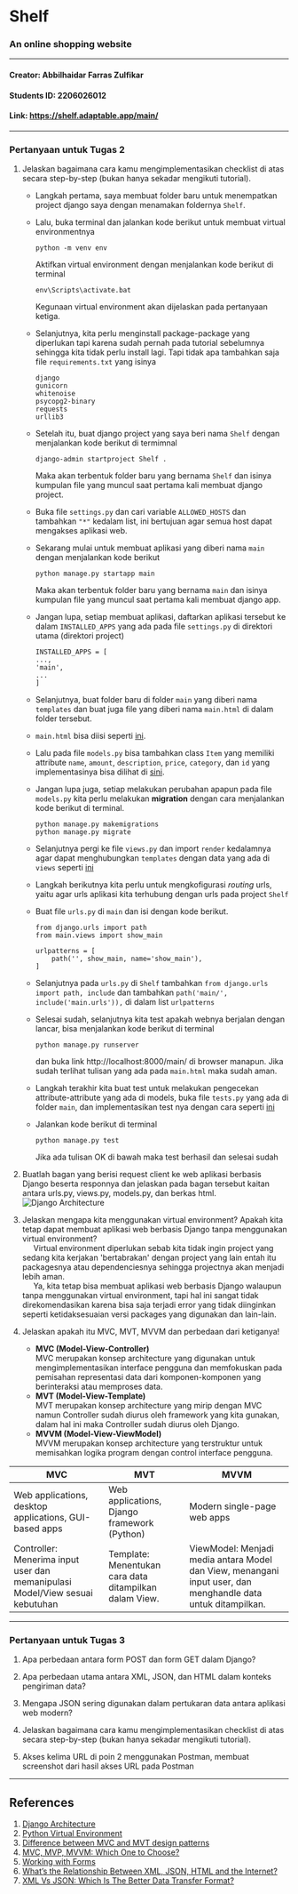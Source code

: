 # Shelf
### An online shopping website 
---
#### Creator: Abbilhaidar Farras Zulfikar
#### Students ID: 2206026012
#### Link: https://shelf.adaptable.app/main/
---
### Pertanyaan untuk Tugas 2
1. Jelaskan bagaimana cara kamu mengimplementasikan checklist di atas secara step-by-step (bukan hanya sekadar mengikuti tutorial). <br>
   + Langkah pertama, saya membuat folder baru untuk menempatkan project django saya dengan menamakan foldernya `Shelf`.
   + Lalu, buka terminal dan jalankan kode berikut untuk membuat virtual environmentnya <br>
     ```
     python -m venv env
     ```
     Aktifkan virtual environment dengan menjalankan kode berikut di terminal
     ```
     env\Scripts\activate.bat
     ```
     Kegunaan virtual environment akan dijelaskan pada pertanyaan ketiga.
   + Selanjutnya, kita perlu menginstall package-package yang diperlukan tapi karena sudah pernah pada tutorial sebelumnya sehingga kita tidak perlu install lagi. Tapi tidak apa tambahkan saja file `requirements.txt` yang isinya
     ```
     django
     gunicorn
     whitenoise
     psycopg2-binary
     requests
     urllib3
     ```
   + Setelah itu, buat django project yang saya beri nama `Shelf` dengan menjalankan kode berikut di termimnal <br>
     ```
     django-admin startproject Shelf .
     ```
     Maka akan terbentuk folder baru yang bernama `Shelf` dan isinya kumpulan file yang muncul saat pertama kali membuat django project.
   + Buka file `settings.py` dan cari variable `ALLOWED_HOSTS` dan tambahkan `"*"` kedalam list, ini bertujuan agar semua host dapat mengakses aplikasi web.
   + Sekarang mulai untuk membuat aplikasi yang diberi nama `main` dengan menjalankan kode berikut
     ```
     python manage.py startapp main
     ```
     Maka akan terbentuk folder baru yang bernama `main` dan isinya kumpulan file yang muncul saat pertama kali membuat django app.
   + Jangan lupa, setiap membuat aplikasi, daftarkan aplikasi tersebut ke dalam `INSTALLED_APPS` yang ada pada file `settings.py` di direktori utama (direktori project)
     
     ```
     INSTALLED_APPS = [
     ...,
     'main',
     ...
     ]
     ```
   + Selanjutnya, buat folder baru di folder `main` yang diberi nama `templates` dan buat juga file yang diberi nama `main.html` di dalam folder tersebut.
   + `main.html` bisa diisi seperti [ini](https://github.com/Abbilville/Shelf/blob/main/main/templates/main.html).
   + Lalu pada file `models.py` bisa tambahkan class `Item` yang memiliki attribute `name`, `amount`, `description`, `price`, `category`, dan `id` yang implementasinya bisa dilihat di [sini](https://github.com/Abbilville/Shelf/blob/main/main/models.py).
   + Jangan lupa juga, setiap melakukan perubahan apapun pada file `models.py` kita perlu melakukan **migration** dengan cara menjalankan kode berikut di terminal.
     ```
     python manage.py makemigrations
     python manage.py migrate
     ```
   + Selanjutnya pergi ke file `views.py` dan import `render` kedalamnya agar dapat menghubungkan `templates` dengan data yang ada di `views` seperti [ini](https://github.com/Abbilville/Shelf/blob/main/main/views.py)
   + Langkah berikutnya kita perlu untuk mengkofigurasi *routing* urls, yaitu agar urls aplikasi kita terhubung dengan urls pada project `Shelf`
   + Buat file `urls.py` di `main` dan isi dengan kode berikut.
     ```
     from django.urls import path
     from main.views import show_main

     urlpatterns = [
         path('', show_main, name='show_main'),
     ]
     ```
   + Selanjutnya pada `urls.py` di `Shelf` tambahkan `from django.urls import path, include` dan tambahkan `path('main/', include('main.urls')),` di dalam list `urlpatterns`
   + Selesai sudah, selanjutnya kita test apakah webnya berjalan dengan lancar, bisa menjalankan kode berikut di terminal
     ```
     python manage.py runserver
     ```
     dan buka link http://localhost:8000/main/ di browser manapun. Jika sudah terlihat tulisan yang ada pada `main.html` maka sudah aman.
   + Langkah terakhir kita buat test untuk melakukan pengecekan attribute-attribute yang ada di models, buka file `tests.py` yang ada di folder `main`, dan implementasikan test nya dengan cara seperti [ini](https://github.com/Abbilville/Shelf/blob/main/main/tests.py)
   + Jalankan kode berikut di terminal
     ```
     python manage.py test
     ```
     Jika ada tulisan OK di bawah maka test berhasil dan selesai sudah
2. Buatlah bagan yang berisi request client ke web aplikasi berbasis Django beserta responnya dan jelaskan pada bagan tersebut kaitan antara urls.py, views.py, models.py, dan berkas html. <br>
![Django Architecture](https://github.com/Abbilville/Shelf/assets/119837732/4f7e25a9-3115-43b5-a672-77b51e2ddb38 "Django Architecture_AbbilhaidarFarrasZulfikar_2206026012")

3. Jelaskan mengapa kita menggunakan virtual environment? Apakah kita tetap dapat membuat aplikasi web berbasis Django tanpa menggunakan virtual environment? <br>
&nbsp;&nbsp;&nbsp;&nbsp; Virtual environment diperlukan sebab kita tidak ingin project yang sedang kita kerjakan 'bertabrakan' dengan project yang lain entah itu packagesnya atau dependenciesnya sehingga projectnya akan menjadi lebih aman. <br>
&nbsp;&nbsp;&nbsp;&nbsp; Ya, kita tetap bisa membuat aplikasi web berbasis Django walaupun tanpa menggunakan virtual environment, tapi hal ini sangat tidak direkomendasikan karena bisa saja terjadi error yang tidak diinginkan seperti ketidaksesuaian versi packages yang digunakan dan lain-lain.

4. Jelaskan apakah itu MVC, MVT, MVVM dan perbedaan dari ketiganya! <br>
   + **MVC (Model-View-Controller)** <br>
     MVC merupakan konsep architecture yang digunakan untuk mengimplementasikan interface pengguna dan memfokuskan pada pemisahan representasi data dari komponen-komponen yang berinteraksi atau memproses data.
   + **MVT (Model-View-Template)** <br>
     MVT merupakan konsep architecture yang mirip dengan MVC namun Controller sudah diurus oleh framework yang kita gunakan, dalam hal ini maka Controller sudah diurus oleh Django.
   + **MVVM (Model-View-ViewModel)** <br>
     MVVM merupakan konsep architecture yang terstruktur untuk memisahkan logika program dengan control interface pengguna.
     

|MVC|MVT|MVVM|
|---|---|---|
|Web applications, desktop applications, GUI-based apps|Web applications, Django framework (Python)|Modern single-page web apps|
|Controller: Menerima input user dan memanipulasi Model/View sesuai kebutuhan|Template: Menentukan cara data ditampilkan dalam View.|ViewModel: Menjadi media antara Model dan View, menangani input user, dan menghandle data untuk ditampilkan.|

---
### Pertanyaan untuk Tugas 3
1.  Apa perbedaan antara form POST dan form GET dalam Django?
    
2.  Apa perbedaan utama antara XML, JSON, dan HTML dalam konteks pengiriman data?
    
3.  Mengapa JSON sering digunakan dalam pertukaran data antara aplikasi web modern?
    
4.  Jelaskan bagaimana cara kamu mengimplementasikan checklist di atas secara step-by-step (bukan hanya sekadar mengikuti tutorial).

5.  Akses kelima URL di poin 2 menggunakan Postman, membuat screenshot dari hasil akses URL pada Postman
    
---
## References
1. [Django Architecture](https://data-flair.training/blogs/django-architecture/ "Data Flair")
2. [Python Virtual Environment](https://www.geeksforgeeks.org/python-virtual-environment/ "GeeksForGeeks")
3. [Difference between MVC and MVT design patterns](https://www.geeksforgeeks.org/difference-between-mvc-and-mvt-design-patterns/ "GeekForGeeks")
4. [MVC, MVP, MVVM: Which One to Choose?](https://www.makeuseof.com/mvc-mvp-mvvm-which-choose/ "MakeUsOf")
5. [Working with Forms](https://docs.djangoproject.com/en/4.2/topics/forms/ "DjangoProject")
6. [What’s the Relationship Between XML, JSON, HTML and the Internet?](https://www.deltaxml.com/blog/xml/whats-the-relationship-between-xml-json-html-and-the-internet "DeltaXML")
7. [XML Vs JSON: Which Is The Better Data Transfer Format?](https://openxmldeveloper.org/xml-vs-json-which-is-the-better-data-transfer-format/ "OpenXMLDeveloper")
